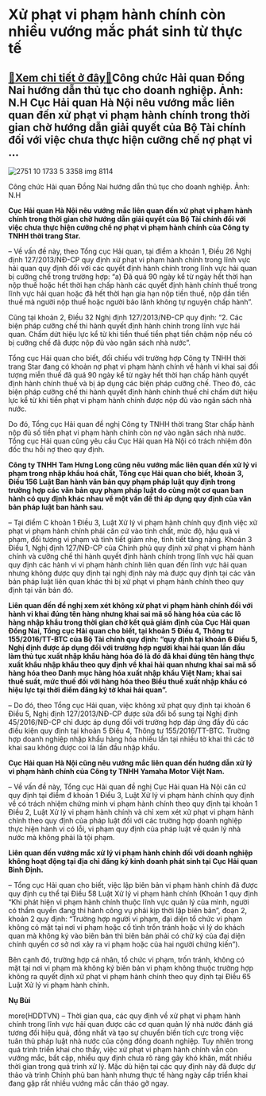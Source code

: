 Xử phạt vi phạm hành chính còn nhiều vướng mắc phát sinh từ thực tế
===================================================================

[:gift:Xem chi tiết ở đây:gift:](https://hddtvn.com/xu-phat-vi-pham-hanh-chinh-con-nhieu-vuong-mac-phat-sinh-tu-thuc-te/)Công chức Hải quan Đồng Nai hướng dẫn thủ tục cho doanh nghiệp. Ảnh: N.H Cục Hải quan Hà Nội nêu vướng mắc liên quan đến xử phạt vi phạm hành chính trong thời gian chờ hướng dẫn giải quyết của Bộ Tài chính đối với việc chưa thực hiện cưỡng chế nợ phạt vi …
----------------------------------------------------------------------------------------------------------------------------------------------------------------------------------------------------------------------------------------------------------------





![2751 10 1733 5 3358 img 8114](https://haiquanonline.com.vn/stores/news_dataimages/hoannm/082020/17/18/in_article/2751_10-1733_5-3358_IMG_8114.jpg?rt=20200817182919 "Công chức Hải quan Đồng Nai hướng dẫn thủ tục cho doanh nghiệp. 	Ảnh: N.H")


Công chức Hải quan Đồng Nai hướng dẫn thủ tục cho doanh nghiệp. Ảnh: N.H



**Cục Hải quan Hà Nội nêu vướng mắc liên quan đến xử phạt vi phạm hành chính trong thời gian chờ hướng dẫn giải quyết của Bộ Tài chính đối với việc chưa thực hiện cưỡng chế nợ phạt vi phạm hành chính của Công ty TNHH thời trang Star.**


– Về vấn đề này, theo Tổng cục Hải quan, tại điểm a khoản 1, Điều 26 Nghị định 127/2013/NĐ-CP quy định xử phạt vi phạm hành chính trong lĩnh vực hải quan quy định đối với các quyết định hành chính trong lĩnh vực hải quan bị cưỡng chế trong trường hợp: “a) Đã quá 90 ngày kể từ ngày hết thời hạn nộp thuế hoặc hết thời hạn chấp hành các quyết định hành chính thuế trong lĩnh vực hải quan hoặc đã hết thời hạn gia hạn nộp tiền thuế, nộp dần tiền thuế mà người nộp thuế hoặc người bảo lãnh không tự nguyện chấp hành”.


Cũng tại khoản 2, Điều 32 Nghị định 127/2013/NĐ-CP quy định: “2. Các biện pháp cưỡng chế thi hành quyết định hành chính trong lĩnh vực hải quan. Chấm dứt hiệu lực kể từ khi tiền thuế tiền phạt tiền chậm nộp nếu có bị cưỡng chế đã được nộp đủ vào ngân sách nhà nước”.


Tổng cục Hải quan cho biết, đối chiếu với trường hợp Công ty TNHH thời trang Star đang có khoản nợ phạt vi phạm hành chính về hành vi khai sai đối tượng miễn thuế đã quá 90 ngày kể từ ngày hết thời hạn chấp hành quyết định hành chính thuế và bị áp dụng các biện pháp cưỡng chế. Theo đó, các biện pháp cưỡng chế thi hành quyết định hành chính thuế chỉ chấm dứt hiệu lực kể từ khi tiền phạt vi phạm hành chính được nộp đủ vào ngân sách nhà nước.


Do đó, Tổng cục Hải quan đề nghị Công ty TNHH thời trang Star chấp hành nộp đủ số tiền phạt vi phạm hành chính còn nợ vào ngân sách nhà nước. Tổng cục Hải quan cũng yêu cầu Cục Hải quan Hà Nội có trách nhiệm đôn đốc thu hồi nợ theo quy định.


**Công ty TNHH Tam Hưng Long cũng nêu vướng mắc liên quan đến xử lý vi phạm trong nhập khẩu hoá chất, Tổng cục Hải quan cho biết, khoản 3, Điều 156 Luật Ban hành văn bản quy phạm pháp luật quy định trong trường hợp các văn bản quy phạm pháp luật do cùng một cơ quan ban hành có quy định khác nhau về một vấn đề thì áp dụng quy định của văn bản pháp luật ban hành sau.**


– Tại điểm C khoản 1 Điều 3, Luật Xử lý vi phạm hành chính quy định việc xử phạt vi phạm hành chính phải căn cứ vào tính chất, mức độ, hậu quả vi phạm, đối tượng vi phạm và tình tiết giảm nhẹ, tình tiết tăng nặng. Khoản 3 Điều 1, Nghị định 127/NĐ-CP của Chính phủ quy định xử phạt vi phạm hành chính và cưỡng chế thi hành quyết định hành chính trong lĩnh vực hải quan quy định các hành vi vi phạm hành chính liên quan đến lĩnh vực hải quan nhưng không được quy định tại nghị định này mà được quy định tại các văn bản pháp luật liên quan khác thì bị xử phạt vi phạm hành chính theo quy định tại văn bản đó.


**Liên quan đến đề nghị xem xét không xử phạt vi phạm hành chính đối với hành vi khai đúng tên hàng nhưng khai sai mã số hàng hóa của các lô hàng nhập khẩu trong thời gian chờ kết quả giám định của Cục Hải quan Đồng Nai, Tổng cục Hải quan cho biết, tại khoản 5 Điều 4, Thông tư 155/2016/TT-BTC của Bộ Tài chính quy định: “quy định tại khoản 6 Điều 5, Nghị định được áp dụng đối với trường hợp người khai hải quan lần đầu làm thủ tục xuất nhập khẩu hàng hóa đó là đó đã khai đúng tên hàng thực xuất khẩu nhập khẩu theo quy định về khai hải quan nhưng khai sai mã số hàng hóa theo Danh mục hàng hóa xuất nhập khẩu Việt Nam; khai sai thuế suất, mức thuế đối với hàng hóa theo Biểu thuế xuất nhập khẩu có hiệu lực tại thời điểm đăng ký tờ khai hải quan”.**


– Do đó, theo Tổng cục Hải quan, việc không xử phạt quy định tại khoản 6 Điều 5, Nghị định 127/2013/NĐ-CP được sửa đổi bổ sung tại Nghị định 45/2016/NĐ-CP chỉ được áp dụng đối với trường hợp đáp ứng đầy đủ các điều kiện quy định tại khoản 5 Điều 4, Thông tư 155/2016/TT-BTC. Trường hợp doanh nghiệp nhập khẩu hàng hóa nhiều lần tại nhiều tờ khai thì các tờ khai sau không được coi là lần đầu nhập khẩu.


**Cục Hải quan Hà Nội cũng nêu vướng mắc liên quan đến hướng dẫn xử lý vi phạm hành chính của Công ty TNHH Yamaha Motor Việt Nam.** 


– Về vấn đề này, Tổng cục Hải quan đề nghị Cục Hải quan Hà Nội căn cứ quy định tại điểm đ khoản 1 Điều 3, Luật Xử lý vi phạm hành chính quy định về có trách nhiệm chứng minh vi phạm hành chính theo quy định tại khoản 1 Điều 2, Luật Xử lý vi phạm hành chính và chỉ xem xét xử phạt vi phạm hành chính theo quy định của pháp luật đối với các trường hợp doanh nghiệp thực hiện hành vi có lỗi, vi phạm quy định của pháp luật về quản lý nhà nước mà không phải là tội phạm.


**Liên quan đến vướng mắc xử lý vi phạm hành chính đối với doanh nghiệp không hoạt động tại địa chỉ đăng ký kinh doanh phát sinh tại Cục Hải quan Bình Định.**


– Tổng cục Hải quan cho biết, việc lập biên bản vi phạm hành chính đã được quy định cụ thể tại Điều 58 Luật Xử lý vi phạm hành chính (Khoản 1 quy định “Khi phát hiện vi phạm hành chính thuộc lĩnh vực quản lý của mình, người có thẩm quyền đang thi hành công vụ phải kịp thời lập biên bản”, đoạn 2, khoản 2 quy định: “Trường hợp người vi phạm, đại diện tổ chức vi phạm không có mặt tại nơi vi phạm hoặc cố tình trốn tránh hoặc vì lý do khách quan mà không ký vào biên bản thì biên bản phải có chữ ký của đại diện chính quyền cơ sở nơi xảy ra vi phạm hoặc của hai người chứng kiến”).


Bên cạnh đó, trường hợp cá nhân, tổ chức vi phạm, trốn tránh, không có mặt tại nơi vi phạm mà không ký biên bản vi phạm không thuộc trường hợp không ra quyết định xử phạt vi phạm hành chính theo quy định tại Điều 65 Luật Xử lý vi phạm hành chính.




**Nụ Bùi**



more(HDDTVN) – Thời gian qua, các quy định về xử phạt vi phạm hành chính trong lĩnh vực hải quan được các cơ quan quản lý nhà nước đánh giá tương đối hiệu quả, đồng nhất và tạo sự chuyển biến tích cực trong việc tuân thủ pháp luật nhà nước của cộng đồng doanh nghiệp. Tuy nhiên trong quá trình triển khai cho thấy, việc xử phạt vi phạm hành chính vẫn còn vướng mắc, bất cập, nhiều quy định chưa rõ ràng gây khó khăn, mất nhiều thời gian trong quá trình xử lý. Mặc dù hiện tại các quy định này đã được dự thảo và trình Chính phủ ban hành nhưng thực tế hàng ngày cấp triển khai đang gặp rất nhiều vướng mắc cần tháo gỡ ngay.

